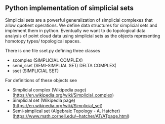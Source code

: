 ## Python implementation of simplicial sets

Simplicial sets are a powerful generalization of simplicial complexes that allow quotient operations. We define data structures for simplicial sets and implement them in python. Eventually we want to do topological data analysis of point cloud data using simplicial sets as the objects representing homotopy types/ topological spaces.  

There is one file sset.py defining three classes

- scomplex (SIMPLICIAL COMPLEX)
- semi_sset (SEMI-SIMPLIAL SET/ DELTA COMPLEX)
- sset (SIMPLICIAL SET)

For definitions of these objects see

- Simplicial complex (Wikipedia page) (https://en.wikipedia.org/wiki/Simplicial_complex)
- Simplicial set (Wikipedia page) (https://en.wikipedia.org/wiki/Simplicial_set)
- Semi-simplical set (Algebraic Topology - A. Hatcher) (https://www.math.cornell.edu/~hatcher/AT/ATpage.html)

